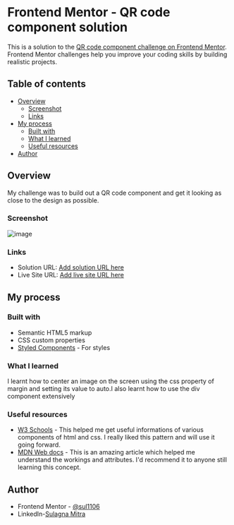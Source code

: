 # Frontend Mentor - QR code component solution

This is a solution to the [QR code component challenge on Frontend Mentor](https://www.frontendmentor.io/challenges/qr-code-component-iux_sIO_H). Frontend Mentor challenges help you improve your coding skills by building realistic projects. 

## Table of contents

- [Overview](#overview)
  - [Screenshot](#screenshot)
  - [Links](#links)
- [My process](#my-process)
  - [Built with](#built-with)
  - [What I learned](#what-i-learned)
  - [Useful resources](#useful-resources)
- [Author](#author)

## Overview
My challenge was to build out a QR code component and get it looking as close to the design as possible.

### Screenshot

![image](https://github.com/sul1106/HTML-and-CSS-qr-code-project/assets/136924369/b598f39f-9fd1-4686-8952-ed7640a67f90)



### Links

- Solution URL: [Add solution URL here](https://your-solution-url.com)
- Live Site URL: [Add live site URL here](https://your-live-site-url.com)

## My process

### Built with

- Semantic HTML5 markup
- CSS custom properties
- [Styled Components](https://styled-components.com/) - For styles



### What I learned

I learnt how to center an image on the screen using the css property of margin and setting its value to auto.I also learnt how to use the div component extensively

### Useful resources

- [W3 Schools](https://www.w3schools.com) - This helped me get useful informations of various components of html and css. I really liked this pattern and will use it going forward.
- [MDN Web docs](https://www.developer.mozilla.org) - This is an amazing article which helped me understand the workings and attributes. I'd recommend it to anyone still learning this concept.

## Author
- Frontend Mentor - [@sul1106](https://www.frontendmentor.io/profile/sul1106)
- LinkedIn-[Sulagna Mitra](https://www.linkedin.com/in/sulagna-mitra-bb6382277)





